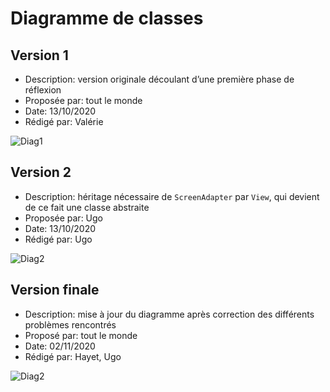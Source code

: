 # Diagramme de classes  

## Version 1

- Description: version originale découlant d’une première phase de réflexion
- Proposée par: tout le monde
- Date: 13/10/2020
- Rédigé par: Valérie

![Diag1](http://www.plantuml.com/plantuml/png/RLF1Rjf043tRNp6Y5nDmbFOIgK8eIbLwQ92GKgNdjJt0AciltLq35lM_PzOJ6sD0o6RVphoPUVDuiauOL-Ogt8dqNMmGb4mssH5EOG0YiSw8r46gXBNmI-JeyG0ciDSoWzIWS1YDUr0cxKxR1eCwhCEmuwLtBko_4ecXnNATeVACNE2lDYexXH04mOGFqK8gXBLCjnBD3rrGFsNgf2vypRfBV159PMJXjartbDm14JtWE0N_gZY9lkSEi73ILJwD8j2iHOgmKg92ux40uYPJoJMkDFso17QpvdhFmnFX9O6mJYg5f_eIN_e1q0pXdrqFGGpFEgiWeGSVtp1rsdm34bNwkHkKjO63VtgWrTw8GzIRaRLPYNJPw0vuT5Xal4VgeQV2NkB1NehmHX0tUbw-nrZX67vZbMXXiXTfYHKDl0-0QwrB4iMUj_s7-YaDhkXs8VoK5SncqUlqosBn-FZmC9xF6qac_K3OeEiTerT7Mzv0GSsDG_ZyrE6j6kq-bs8tuxGfy7iE1gqkJOgytgwYhzOlmTfUkwupfZRSyishriiAdqkfCZJZeLaXyHStAzuGAuv7TwF-X24RaSt1jsoj3Xjz7TrihPVKZo0o_Y_0VRcx_p_lw5g33_5FWmzWYkyyo1MQQjUmznTy1qCkHOEPFmw2xjeWjYnHjxw4sCZDrftfuNpNzjCGrk4JyPUv-W00)

## Version 2

- Description: héritage nécessaire de `ScreenAdapter` par `View`, qui devient de ce fait une classe abstraite
- Proposée par: Ugo
- Date: 13/10/2020
- Rédigé par: Ugo

![Diag2](http://www.plantuml.com/plantuml/png/jLHVQzi-57ssFyKbVN5-hKj_UocC4jgEPGzh8T3HFIlMJImgMvuaD_MwVFTT-HB5IVmm63F1ZixzVtIaM-U5zMsbqqOKBsADeDLoBT_WFGLwLEtHhaI1SDSqMXN2ArC_AEUnHjlxy7C6JuL5hC7rdpGQpk7LA0c42e_Pz1YtwDHFpAWCR9JqvKMe22MgTUb7d6k9zZH98retdhkjHd2fN6DYm9Px5KldhIWy55eu1rz4XV0-EiMVPkH4JCkT58rdmaP7McaZF4ZKNlmTHQuqczF-IYNndz36F5sspUMlsPX2KdABmg9l9ToFDX2RxC3AqDG1I9YlxyPg6NXAakISLzbSQOILAag5zfEfdRTj4QfCAMeR8n_4ihD4JTbd0ugEI4_U6nFNSHJzzarWxPNl-hYzu1TQT6XxC86yZzLgXGj3_rm0TyHKvXKppfeUPX3EAwrfNjWUMXx356XF3P_tdIGvt1lPmP9Ul7p6mXlx0MWRL9YVKMPi4zu1sEsM5PjiC2fpj1358sy1ldcI7WkTszZJyQfmu_eUugbu9YZ676cQPzYVczwNzo27hzWjZR0otXalHy3fRhH4cXj8uXlLRIqko3mNWO4ERcwofukp-Vpw-kfgEfinN-T3JrYZ7oop9qzAM4DD_R60MSHZHUAMFuhcXkCkWB-pS3fCQmja1SIIeTom1ZD_giqeNsDtJO_PTfBNUDygBT5EZoKDos0OBJd2LvvF_fiCPqnPhAmTjhBq8ZRvVpBQMdHecqCVIiT71lW-Y0dZCJZ2-H0SkvD_56aUAh30Js2Mv4VW6nHbM1uuyLJinPAct56VkGttvp1_D8N9g9y-uJQzfVnjfNy3)

## Version finale

- Description: mise à jour du diagramme après correction des différents problèmes rencontrés
- Proposé par: tout le monde
- Date: 02/11/2020
- Rédigé par: Hayet, Ugo

![Diag2](http://www.plantuml.com/plantuml/svg/jLTVRzis47-sFmMHliYr5NHxAJ04Hl-qQG8qcB44oVfKqDB5vag96ad5zh9yzv4yan8LkaPHB40iwkvuzxiVZqVnZT9KwhRYuuOMt-WA26VBLRabZsDY_bYjGTxJ0iZRfk6ie9g9-ZDJ6cgGQEF-Nf3hGWBKHBd7E2Ycv46maXWfrP1DXd89Ylq3cGb3DgpKwncnmpMmrLedZEiIv7Cd3MrLsdTR9UGbKuq84vuGArqgBMcXIS6fKkGJhI2abyxYc4TqXBIyBMcZaR1aIlTSK4rAu9h-74LgBJRFyQrP2VyBRSZJQTkS_ZjFLSXuK4INTTFgXHG5A2KC7SQDSUGhxo_wG0r5er29j5xPzn5I-N5RG6EzktcZQAfvLbJztTf56u-wW1yatT0b1-S6qp2Ix1tLnPeixU-C8FbRFzZX0Ddswi3to0JTurdGuWfZmjPaMuQg6Oscv55fgbdnv1RhzklTvOURYvJYukFbfukR7jUt33Pa1VeFLnbGclV-YkRxTGQDbPKvUznrqSfuPg3MJEyCgk02qR-ZYXLNebQsBbdLSAYCgI9UPDCOvUGM2YtahwGHYbdkhNGQJNQLkSMgt7L0dv815rHfnZdq8tfPs1tubuZTLqzZXp-6WjDTd3LAVWn1xe9nTWyBOKOg1G_z7WOtwjNgHrmfHxmFl0AzsCVE9aRXfkmDSsbBCf-78e_SXONqnHdSUpUTQLY1uxQUgTWIGUDMwMF-Cvka5LyYXUhFGD7sWFuBwYsDYCtzXsBlMiGuz8tFTBcJ9e7rUyk8R2spePU4H1Q-WtIghXf6q-zxoQwrqQr81KeP7F4I3s5y5hI4dq4G71mD7eRnyPO85L2aWySpZeQD5gKI9V3aWlWc4ywsxXNxBRxRq-HiloFcOI-ggrOgOn1HS-YOHBlGEytKU4-YthsiGDzP1zb0UE5S1UbI20wq9apTKSupls4Ve0ZxjCipvt0VxzIuAzq9oKjBkEsk-9PrixaVJT0WXXc4CKoKOiQLU81U9ogPXC9I691Y_27AJj4s-SdBa_rc3zZxiqv-EI4OOgXsgf1CN1gjPboHnxZ31DjtBUEbFuewEfPMxAkl46PUhIT4hwNOf2hRvtYm6KG7GJfuJgveStPfGgr0pWZ6ddSBeyR7MaKsILY4PEogV8FTTx98RUf4NqcSOU63OsZuLQsfX38-jWwRexNF8xWFNK3J6xfAAqlWh68Qv6LznE3tLgSjEAlX6XeggI4pRNBFW9UTJPpNC9qinZrBG9sbqCsIW6Pf39Dn6Ycpdy4VlDT3b8fM9ymI6H5kKZfd77nI3TNhK4k7ZetK6NK3MzrAM9ZjkJ_IiVBHRrVu4fHePG7AsKpzFDj_F8QQLe3z9UNzdDfDiIDdPzdrxCNv-UlNhrvDvdCCEkrRMf-zryXzd4B2VUxQLayHjvy71XlbOdQtlbiZ2uUXUx5wPDphCsnj6_iRSWoJJsr3F9qFBZjzYxmKczhrHUUeO-YwCOzr2iAmGYnyPN-3PfI7PT3uH2uxd_ZfvB9U28d7nup4GZm-1io6huS8MNIr3Ipbf7Uv2hBt9dL9IU4UGMhTDKBQw3WO1we7U9iKtgR36ysBhtTHwDdpc65kKDcIy-EiKwDNetE3Jk4Z60sEUgf7JzqJdiHjKr8DyNs_-upjRfHvhpg6Obo5tuZitH07HY-z4PQukIc_CSPjnVy3)
